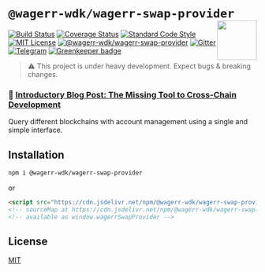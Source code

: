 # `@wagerr-wdk/wagerr-swap-provider` <img align="right" src="https://raw.githubusercontent.com/wagerr/chainabstractionlayer/master/liquality-logo.png" height="80px" />


[![Build Status](https://travis-ci.com/wagerr/chainabstractionlayer.svg?branch=master)](https://travis-ci.com/wagerr/chainabstractionlayer)
[![Coverage Status](https://coveralls.io/repos/github/wagerr/chainabstractionlayer/badge.svg?branch=master)](https://coveralls.io/github/wagerr/chainabstractionlayer?branch=master)
[![Standard Code Style](https://img.shields.io/badge/codestyle-standard-brightgreen.svg)](https://github.com/standard/standard)
[![MIT License](https://img.shields.io/badge/license-MIT-brightgreen.svg)](../../LICENSE.md)
[![@wagerr-wdk/wagerr-swap-provider](https://img.shields.io/npm/dt/@wagerr-wdk/wagerr-swap-provider.svg)](https://npmjs.com/package/@wagerr-wdk/wagerr-swap-provider)
[![Gitter](https://img.shields.io/gitter/room/wagerr/Lobby.svg)](https://gitter.im/wagerr/Lobby?source=orgpage)
[![Telegram](https://img.shields.io/badge/chat-on%20telegram-blue.svg)](https://t.me/Liquality) [![Greenkeeper badge](https://badges.greenkeeper.io/wagerr/chainabstractionlayer.svg)](https://greenkeeper.io/)

> :warning: This project is under heavy development. Expect bugs & breaking changes.

### :pencil: [Introductory Blog Post: The Missing Tool to Cross-Chain Development](https://medium.com/wagerr/the-missing-tool-to-cross-chain-development-2ebfe898efa1)


Query different blockchains with account management using a single and simple interface.


## Installation

```bash
npm i @wagerr-wdk/wagerr-swap-provider
```

or

```html
<script src="https://cdn.jsdelivr.net/npm/@wagerr-wdk/wagerr-swap-provider@0.2.3/dist/wagerr-swap-provider.min.js"></script>
<!-- sourceMap at https://cdn.jsdelivr.net/npm/@wagerr-wdk/wagerr-swap-provider@0.2.3/dist/wagerr-swap-provider.min.js.map -->
<!-- available as window.wagerrSwapProvider -->
```


## License

[MIT](../../LICENSE.md)
